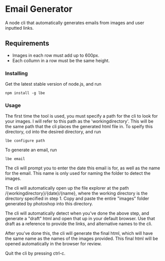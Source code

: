 # Email Generator

A node cli that automatically generates emails from images and user inputted links.

## Requirements

* Images in each row must add up to 600px. 
* Each collumn in a row must be the same height.

### Installing

Get the latest stable version of node.js, and run

```
npm install -g lbe
```

### Usage

The first time the tool is used, you must specify a path for the cli to look for your images. I will refer to this path as the 'workingdirectory'. This will be the same path that the cli places the generated html file in. To speify this directory, cd into the desired directory, and run
```
lbe configure path
```

To generate an email, run

```
lbe email
```

The cli will prompt you to enter the date this email is for, as well as the name for the email. This name is only used for naming the folder to detect the images.

The cli will automatically open up the file explorer at the path /{workingdirectory}/{date}/{name}, where the working directory is the directory specified in step 1. Copy and paste the entire "images" folder generated by photoshop into this directory.

The cli will automatically detect when you've done the above step, and generate a "draft" html and open that up in your default browser. Use that draft as a reference to provide the links, and alternative names to the cli.

After you've done this, the cli will generate the final html, which will have the same name as the names of the images provided. This final html will be opened automatically in the browser for review.

Quit the cli by pressing ctrl-c.
